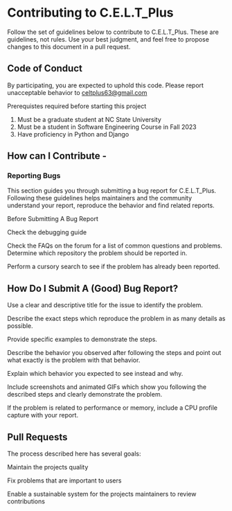 # Contributing to C.E.L.T_Plus

Follow the set of guidelines below to contribute to C.E.L.T_Plus. These are guidelines, not rules. Use your best judgment, and feel free to propose changes to this document in a pull request.

## Code of Conduct

By participating, you are expected to uphold this code. Please report unacceptable behavior to celtplus63@gmail.com

Prerequistes required before starting this project

1. Must be a graduate student at NC State University
2. Must be a student in Software Engineering Course in Fall 2023
3. Have proficiency in Python and Django

## How can I Contribute -
 
### Reporting Bugs

This section guides you through submitting a bug report for C.E.L.T_Plus.
Following these guidelines helps maintainers and the community understand your report, reproduce the behavior and find related reports.

Before Submitting A Bug Report

Check the debugging guide

Check the FAQs on the forum for a list of common questions and problems.
Determine which repository the problem should be reported in.

Perform a cursory search to see if the problem has already been reported. 

## How Do I Submit A (Good) Bug Report?

Use a clear and descriptive title for the issue to identify the problem.

Describe the exact steps which reproduce the problem in as many details as possible.

Provide specific examples to demonstrate the steps. 

Describe the behavior you observed after following the steps and point out what exactly is the problem with that behavior.

Explain which behavior you expected to see instead and why.

Include screenshots and animated GIFs which show you following the described steps and clearly demonstrate the problem. 

If the problem is related to performance or memory, include a CPU profile capture with your report.

## Pull Requests

The process described here has several goals:

Maintain the projects quality

Fix problems that are important to users

Enable a sustainable system for the projects maintainers to review contributions
